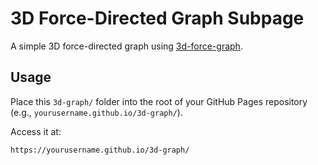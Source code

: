 # 3D Force-Directed Graph Subpage

A simple 3D force-directed graph using [3d-force-graph](https://github.com/vasturiano/3d-force-graph).

## Usage

Place this `3d-graph/` folder into the root of your GitHub Pages repository (e.g., `yourusername.github.io/3d-graph/`).

Access it at:

```
https://yourusername.github.io/3d-graph/
```
